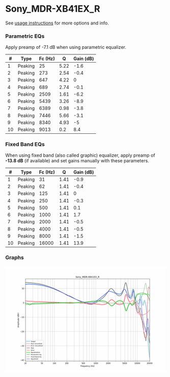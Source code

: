 # Sony_MDR-XB41EX_R
See [usage instructions](https://github.com/jaakkopasanen/AutoEq#usage) for more options and info.

### Parametric EQs
Apply preamp of -7.1 dB when using parametric equalizer.

|   # | Type    |   Fc (Hz) |    Q |   Gain (dB) |
|-----|---------|-----------|------|-------------|
|   1 | Peaking |        25 | 5.22 |        -1.6 |
|   2 | Peaking |       273 | 2.54 |        -0.4 |
|   3 | Peaking |       647 | 4.22 |         0   |
|   4 | Peaking |       689 | 2.74 |        -0.1 |
|   5 | Peaking |      2509 | 1.61 |        -6.2 |
|   6 | Peaking |      5439 | 3.26 |        -8.9 |
|   7 | Peaking |      6389 | 0.98 |        -3.8 |
|   8 | Peaking |      7446 | 5.66 |        -3.1 |
|   9 | Peaking |      8340 | 4.93 |        -5   |
|  10 | Peaking |      9013 | 0.2  |         8.4 |

### Fixed Band EQs
When using fixed band (also called graphic) equalizer, apply preamp of **-13.8 dB** (if available) and set gains manually with these parameters.

|   # | Type    |   Fc (Hz) |    Q |   Gain (dB) |
|-----|---------|-----------|------|-------------|
|   1 | Peaking |        31 | 1.41 |        -0.9 |
|   2 | Peaking |        62 | 1.41 |        -0.4 |
|   3 | Peaking |       125 | 1.41 |         0   |
|   4 | Peaking |       250 | 1.41 |        -0.3 |
|   5 | Peaking |       500 | 1.41 |         0.1 |
|   6 | Peaking |      1000 | 1.41 |         1.7 |
|   7 | Peaking |      2000 | 1.41 |        -0.5 |
|   8 | Peaking |      4000 | 1.41 |        -0.5 |
|   9 | Peaking |      8000 | 1.41 |        -1.5 |
|  10 | Peaking |     16000 | 1.41 |        13.9 |

### Graphs
![](./Sony_MDR-XB41EX_R.png)
